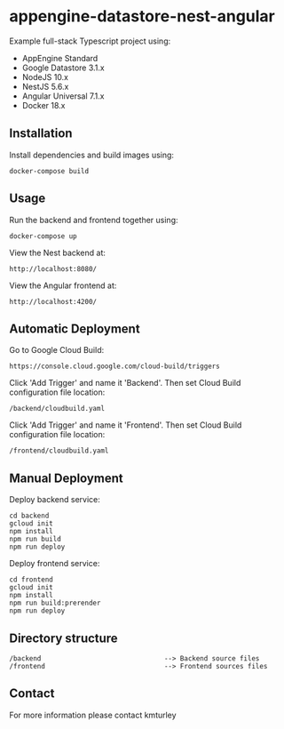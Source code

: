 # appengine-datastore-nest-angular

Example full-stack Typescript project using:

* AppEngine Standard
* Google Datastore 3.1.x
* NodeJS 10.x
* NestJS 5.6.x
* Angular Universal 7.1.x
* Docker 18.x


## Installation

Install dependencies and build images using:

    docker-compose build


## Usage

Run the backend and frontend together using:

    docker-compose up

View the Nest backend at:

    http://localhost:8080/

View the Angular frontend at:

    http://localhost:4200/


## Automatic Deployment

Go to Google Cloud Build:

    https://console.cloud.google.com/cloud-build/triggers

Click 'Add Trigger' and name it 'Backend'. Then set Cloud Build configuration file location:

    /backend/cloudbuild.yaml

Click 'Add Trigger' and name it 'Frontend'. Then set Cloud Build configuration file location:

    /frontend/cloudbuild.yaml


## Manual Deployment

Deploy backend service:

    cd backend
    gcloud init
    npm install
    npm run build
    npm run deploy

Deploy frontend service:

    cd frontend
    gcloud init
    npm install
    npm run build:prerender
    npm run deploy


## Directory structure

    /backend                               --> Backend source files
    /frontend                              --> Frontend sources files


## Contact

For more information please contact kmturley
